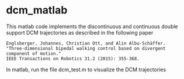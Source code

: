 # dcm_matlab
This matlab code implements the discontinuous and continuous double support DCM trajectories as described in the following paper
```
Englsberger, Johannes, Christian Ott, and Alin Albu-Schäffer. 
"Three-dimensional bipedal walking control based on divergent component of motion." 
IEEE Transactions on Robotics 31.2 (2015): 355-368.
```

In matlab, run the file dcm_test.m to visualize the DCM trajectories